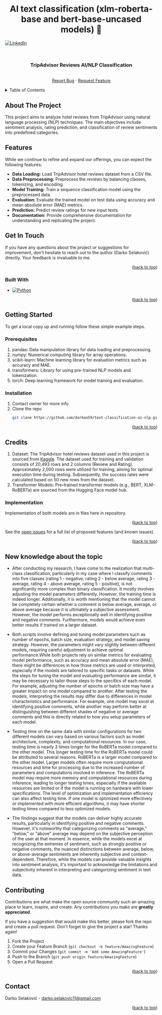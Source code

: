 <h1 align="center" id="title">AI text classification (xlm-roberta-base and bert-base-uncased models) 🤖</h1>




<a name="readme-top"></a>
[![LinkedIn][linkedin-shield]][linkedin-url]



<!-- PROJECT LOGO -->
<br />
<div align="center">
<h3 align="center">TripAdvisor Reviews AI/NLP Classification</h3>

  <p align="center">
    <br />
    <a href="https://github.com/darkoo59/text-classification-ai-nlp/issues">Report Bug</a>
    ·
    <a href="https://github.com/darkoo59/text-classification-ai-nlp/issues">Request Feature</a>
  </p>
</div>



<!-- TABLE OF CONTENTS -->
<details>
  <summary>Table of Contents</summary>
  <ol>
    <li>
      <a href="#about-the-project">About The Project</a>
      <ul>
        <li><a href="#built-with">Built With</a></li>
      </ul>
    </li>
    <li>
      <a href="#getting-started">Getting Started</a>
      <ul>
        <li><a href="#prerequisites">Prerequisites</a></li>
        <li><a href="#installation">Installation</a></li>
      </ul>
    </li>
    <li><a href="#credits">Credits</a></li>
    <li><a href="#contributing">Contributing</a></li>
    <li><a href="#contact">Contact</a></li>
  </ol>
</details>



<!-- ABOUT THE PROJECT -->

## About The Project

<a name="#about-the-project"></a>

This project aims to analyze hotel reviews from TripAdvisor using natural language processing (NLP) techniques. The main objectives include sentiment analysis, rating prediction, and classification of review sentiments into predefined categories.

<h2><b>Features</b></h2>
While we continue to refine and expand our offerings, you can expect the following features:

<ul>
    <li>
        <strong>Data Loading:</strong> Load TripAdvisor hotel reviews dataset from a CSV file.
    </li>
    <li>
        <strong>Data Preprocessing:</strong> Preprocess the reviews by balancing classes, tokenizing, and encoding.
    </li>
<li>
<strong>Model Training:</strong> Train a sequence classification model using the preprocessed data.
</li>
    <li>
        <strong>Evaluation:</strong> Evaluate the trained model on test data using accuracy and mean absolute error (MAE) metrics.
    </li>
      <li>
        <strong>Prediction:</strong> Predict review ratings for new input texts.
    </li>
      <li>
        <strong>Documentation:</strong> Provide comprehensive documentation for understanding and replicating the project.
    </li>
</ul>

<h2><b>Get In Touch</b></h2>
<a name="#built-with"></a>
If you have any questions about the project or suggestions for improvement, don't hesitate to reach out to the author (Darko Selaković) directly. Your feedback is invaluable to me.

<p align="right">(<a href="#readme-top">back to top</a>)</p>

### Built With

<a name="#built-with"></a>

* [![Python]][Python-url]

<p align="right">(<a href="#readme-top">back to top</a>)</p>



<!-- GETTING STARTED -->

## Getting Started

To get a local copy up and running follow these simple example steps.

### Prerequisites

  1. pandas: Data manipulation library for data loading and preprocessing.
  2. numpy: Numerical computing library for array operations.
  3. scikit-learn: Machine learning library for evaluation metrics such as accuracy and MAE.
  4. transformers: Library for using pre-trained NLP models and tokenization.
  5. torch: Deep learning framework for model training and evaluation.

### Installation

1. Contact owner for more info
2. Clone the repo
   ```sh
   git clone https://github.com/darkoo59/text-classification-ai-nlp.git
   ```

<p align="right">(<a href="#readme-top">back to top</a>)</p>


## Credits

<a name="#credits"></a>

1. Dataset: The TripAdvisor hotel reviews dataset used in this project is sourced from <a href="https://www.kaggle.com/datasets/andrewmvd/trip-advisor-hotel-reviews">Kaggle</a>. The dataset used for training and validation consists of 20,493 rows and 2 columns (Review and Rating). Approximately 2,000 rows were utilized for training, aiming for optimal execution time during testing. Subsequently, the success rates were calculated based on 50 new rows from the dataset.
2. Transformer Models: Pre-trained transformer models (e.g., BERT, XLM-RoBERTa) are sourced from the Hugging Face model hub.


<!-- USAGE EXAMPLES -->

### Implementation

Implementation of both models are in files here in repository.

<p align="right">(<a href="#readme-top">back to top</a>)</p>

See the [open issues](https://github.com/darkoo59/university-simulation/issues) for a full list of proposed features (and
known issues).

<p align="right">(<a href="#readme-top">back to top</a>)</p>

## New knowledge about the topic


  - After conducting my research, I have come to the realization that multi-class classification, particularly in my case where I classify comments into five classes (rating 1 - negative, rating 2 - below average, rating 3 - average, rating 4 - above average, rating 5 - positive), is not significantly more complex than binary classification. It mostly involves adjusting the model parameters differently. However, the training time is indeed longer. Additionally, it is worth mentioning that the model cannot be completely certain whether a comment is below average, average, or above average because it is ultimately a subjective assessment. However, the model performs exceptionally well in identifying positive and negative comments. Furthermore, models would achieve even better results if trained on a larger dataset.

  - Both scripts involve defining and tuning model parameters such as number of epochs, batch size, evaluation strategy, and model saving strategy. However, the parameters might vary slightly between different models, requiring careful adjustment to achieve optimal performance.While both projects rely on similar metrics for evaluating model performance, such as accuracy and mean absolute error (MAE), there might be differences in how those metrics are used or interpreted, especially if the models are tailored to specific tasks or datasets. While the steps for tuning the model and evaluating performance are similar, it may be necessary to tailor those steps to the specifics of each model. For example, adjusting the number of epochs or batch size may have a greater impact on one model compared to another. After testing the models, interpreting the results may differ due to differences in model characteristics and performance. For example, one model may excel at identifying positive comments, while another may perform better at distinguishing between different shades of negative or average comments and this is directly related to how you setup parameters of each model.

  - Testing time on the same data with similar configurations for two different models can vary based on various factors such as model architecture, complexity, and computational resources. In our case, testing time is nearly 3 times longer for the RoBERTa model compared to the other model. This longer testing time for the RoBERTa model could be attributed to several reasons. RoBERTa is a larger model compared to the other model. Larger models often require more computational resources and time for processing due to the increased number of parameters and computations involved in inference. The RoBERTa model may require more memory and computational resources during inference, leading to longer testing times, especially if the available resources are limited or if the model is running on hardware with lower specifications. The level of optimization and implementation efficiency can also affect testing time. If one model is optimized more effectively or implemented with more efficient algorithms, it may have shorter testing times compared to less optimized models.

  - The findings suggest that the models can deliver highly accurate results, particularly in identifying positive and negative comments. However, it's noteworthy that categorizing comments as "average," "below," or "above" average may depend on the subjective perception of the user at that moment. In essence, while the models excel at recognizing the extremes of sentiment, such as strongly positive or negative comments, the nuanced distinctions between average, below, or above-average sentiments are inherently subjective and context-dependent. Therefore, while the models can provide valuable insights into sentiment analysis, it's important to acknowledge the limitations and subjectivity inherent in interpreting and categorizing sentiment in text data.

<!-- CONTRIBUTING -->

## Contributing

Contributions are what make the open source community such an amazing place to learn, inspire, and create. Any
contributions you make are **greatly appreciated**.

If you have a suggestion that would make this better, please fork the repo and create a pull request.
Don't forget to give the project a star! Thanks again!

1. Fork the Project
2. Create your Feature Branch (`git checkout -b feature/AmazingFeature`)
3. Commit your Changes (`git commit -m 'Add some AmazingFeature'`)
4. Push to the Branch (`git push origin feature/AmazingFeature`)
5. Open a Pull Request

<p align="right">(<a href="#readme-top">back to top</a>)</p>


<!-- CONTACT -->

## Contact

Darko Selaković - darko.selakovic11@gmail.com


<p align="right">(<a href="#readme-top">back to top</a>)</p>





<!-- MARKDOWN LINKS & IMAGES -->
<!-- https://www.markdownguide.org/basic-syntax/#reference-style-links -->

[contributors-url]: https://github.com/darkoo59/instagram-analytics/graphs/contributors

[forks-shield]: https://img.shields.io/github/forks/othneildrew/Best-README-Template.svg?style=for-the-badge

[forks-url]: https://github.com/darkoo59/instagram-analytics/network/members

[stars-shield]: https://img.shields.io/github/stars/othneildrew/Best-README-Template.svg?style=for-the-badge

[stars-url]: https://github.com/darkoo59/instagram-analytics/stargazers

[issues-shield]: https://img.shields.io/github/issues/othneildrew/Best-README-Template.svg?style=for-the-badge

[issues-url]: https://github.com/darkoo59/instagram-analytics/issues

[linkedin-shield]: https://img.shields.io/badge/-LinkedIn-black.svg?style=for-the-badge&logo=linkedin&colorB=555

[linkedin-url]: [https://linkedin.com/in/othneildrew](https://www.linkedin.com/in/darko-selakovic-370792250/)

[Python]: https://img.shields.io/badge/python-3670A0?style=for-the-badge&logo=python&logoColor=ffdd54

[Python-url]: https://www.python.org/
